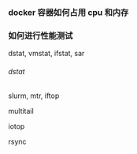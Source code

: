 ### docker 容器如何占用 cpu 和内存

### 如何进行性能测试

dstat, vmstat, ifstat, sar

###### dstat

slurm, mtr, iftop

multitail

iotop

rsync
